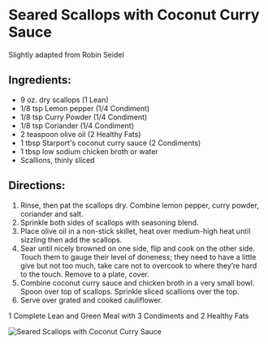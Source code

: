 # Seared Scallops with Coconut Curry Sauce
Slightly adapted from Robin Seidel

## Ingredients:
* 9 oz. dry scallops (1 Lean)
* 1/8 tsp Lemon pepper (1/4 Condiment)
* 1/8 tsp Curry Powder (1/4 Condiment)
* 1/8 tsp Coriander (1/4 Condiment)
* 2 teaspoon olive oil (2 Healthy Fats)
* 1 tbsp Starport's coconut curry sauce (2 Condiments)
* 1 tbsp low sodium chicken broth or water
* Scallions, thinly sliced

## 

## Directions:
1. Rinse, then pat the scallops dry. Combine lemon pepper, curry powder, coriander and salt. 
2. Sprinkle both sides of scallops with seasoning blend. 
3. Place olive oil in a non-stick skillet, heat over medium-high heat until sizzling then add the scallops. 
4. Sear until nicely browned on one side, flip and cook on the other side. Touch them to gauge their level of doneness; they need to have a little give but not too much, take care not to overcook to where they’re hard to the touch. Remove to a plate, cover.
5. Combine coconut curry sauce and chicken broth in a very small bowl. Spoon over top of scallops. Sprinkle sliced scallions over the top. 
6. Serve over grated and cooked cauliflower.

1 Complete Lean and Green Meal with 3 Condiments and 2 Healthy Fats

![Seared Scallops with Coconut Curry Sauce](/images/Seared%20Scallops%20with%20Coconut%20Curry%20Sauce.png)


